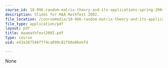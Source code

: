 ```yaml
---
course_id: 18-996-random-matrix-theory-and-its-applications-spring-2004
description: Slides for MAA Mathfest 2002.
file_location: /coursemedia/18-996-random-matrix-theory-and-its-applications-spring-2004/e43a387546fff4ca099c82f60a06eefd_maamathfest2002.pdf
file_type: application/pdf
layout: pdf
title: maamathfest2002.pdf
type: course
uid: e43a387546fff4ca099c82f60a06eefd

---
```

None